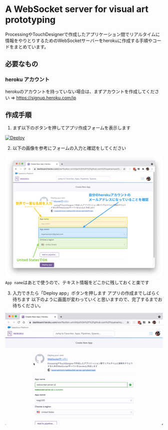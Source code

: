 # A WebSocket server for visual art prototyping
ProcessingやTouchDesignerで作成したアプリケーション間でリアルタイムに情報をやりとりするためのWebSocketサーバーをherokuに作成する手順やコードをまとめています。
## 必要なもの
### heroku アカウント
herokuのアカウントを持っていない場合は、まずアカウントを作成してください
⇒ https://signup.heroku.com/jp
## 作成手順
1. まず以下のボタンを押してアプリ作成フォームを表示します

[![Deploy](https://www.herokucdn.com/deploy/button.svg)](https://heroku.com/deploy)

2. 以下の画像を参考にフォームの入力と確認をしてください

![heroku-guide-001](images/heroku-guide-001.jpeg)
`App name`はあとで使うので、テキスト情報をどこかに残しておくと楽です

3. 入力できたら「Deploy app」ボタンを押します
アプリの作成までしばらく待ちます
以下のように画面が変わっていくと思いますので、完了するまでお待ちください。

![heroku-guide-002](images/heroku-guide-002.gif)
